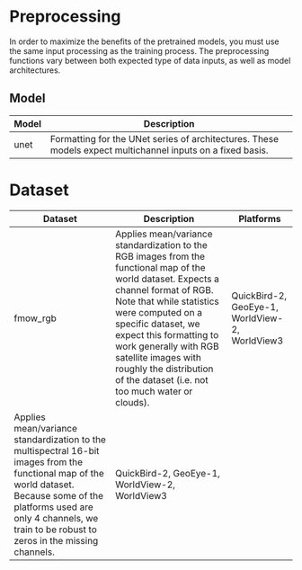 # Preprocessing

In order to maximize the benefits of the pretrained models, you must use the same input processing as the training process. The preprocessing functions vary between both expected type of data inputs, as well as model architectures.

## Model

| Model | Description                                                                                                |
| ----- | ---------------------------------------------------------------------------------------------------------- |
| unet  | Formatting for the UNet series of architectures. These models expect multichannel inputs on a fixed basis. |

# Dataset

| Dataset                                                                                                                                                                                                                                | Description                                                                                                                                                                                                                                                                                                                                                    | Platforms                                      |
| -------------------------------------------------------------------------------------------------------------------------------------------------------------------------------------------------------------------------------------- | -------------------------------------------------------------------------------------------------------------------------------------------------------------------------------------------------------------------------------------------------------------------------------------------------------------------------------------------------------------- | ---------------------------------------------- |
| fmow_rgb                                                                                                                                                                                                                               | Applies mean/variance standardization to the RGB images from the functional map of the world dataset. Expects a channel format of RGB. Note that while statistics were computed on a specific dataset, we expect this formatting to work generally with RGB satellite images with roughly the distribution of the dataset (i.e. not too much water or clouds). | QuickBird-2, GeoEye-1, WorldView-2, WorldView3 |
| Applies mean/variance standardization to the multispectral 16-bit images from the functional map of the world dataset. Because some of the platforms used are only 4 channels, we train to be robust to zeros in the missing channels. | QuickBird-2, GeoEye-1, WorldView-2, WorldView3                                                                                                                                                                                                                                                                                                                 |                                                |
